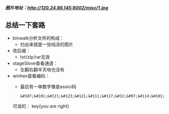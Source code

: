 ##### 图片地址：http://120.24.86.145:8002/misc/1.jpg
## 总结一下套路
- binwalk分析文件的构成：
    - 扫出来就是一张纯洁的图片
- 改后缀：
    - txt/zip/rar无效
- stageSlove查看通道：
    - 左翻右翻半天啥也没有
- winhex查看编码：
    - 最后有一串数字像是assici码
                
          &#107;&#101;&#121;&#123;&#121;&#111;&#117;&#32;&#97;&#114;&#101;&#32;&#114;&#105;&#103;&#104;&#116;&#125;
     可读的：         &#107;&#101;&#121;&#123;&#121;&#111;&#117;&#32;&#97;&#114;&#101;&#32;&#114;&#105;&#103;&#104;&#116;&#125;
